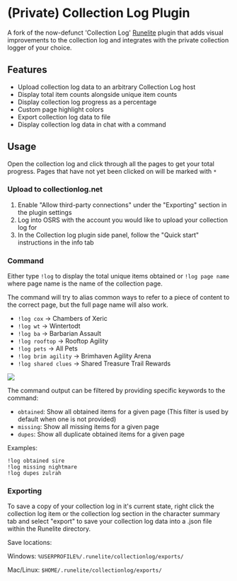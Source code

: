 
# (Private) Collection Log Plugin

A fork of the now-defunct 'Collection Log' [Runelite](https://github.com/runelite/runelite) plugin that adds visual improvements to the collection log and integrates with the private collection logger of your choice.

## Features
* Upload collection log data to an arbitrary Collection Log host
* Display total item counts alongside unique item counts
* Display collection log progress as a percentage
* Custom page highlight colors
* Export collection log data to file
* Display collection log data in chat with a command

## Usage
Open the collection log and click through all the pages to get your total progress. Pages that have not yet been clicked on will be marked with `*`

### Upload to collectionlog.net
1. Enable "Allow third-party connections" under the "Exporting" section in the plugin settings
2. Log into OSRS with the account you would like to upload your collection log for
3. In the Collection log plugin side panel, follow the "Quick start" instructions in the info tab

### Command
Either type `!log` to display the total unique items obtained or `!log page name` where page name is the name of the collection page.

The command will try to alias common ways to refer to a piece of content to the correct page, but the full page name will also work.

- `!log cox` -> Chambers of Xeric
- `!log wt` -> Wintertodt
- `!log ba` -> Barbarian Assault
- `!log rooftop` -> Rooftop Agility
- `!log pets` -> All Pets
- `!log brim agility` -> Brimhaven Agility Arena
- `!log shared clues` -> Shared Treasure Trail Rewards

![](https://i.imgur.com/U2C2t1G.gif)

The command output can be filtered by providing specific keywords to the command:
- `obtained`: Show all obtained items for a given page (This filter is used by default when one is not provided)
- `missing`: Show all missing items for a given page
- `dupes`: Show all duplicate obtained items for a given page

Examples:
```
!log obtained sire
!log missing nightmare
!log dupes zulrah
```

### Exporting

To save a copy of your collection log in it's current state, right click the collection log item or the collection log section in the character summary tab and select "export" to save your collection log data into a .json file within the Runelite directory.

Save locations:

Windows: `%USERPROFILE%/.runelite/collectionlog/exports/`

Mac/Linux: `$HOME/.runelite/collectionlog/exports/`

